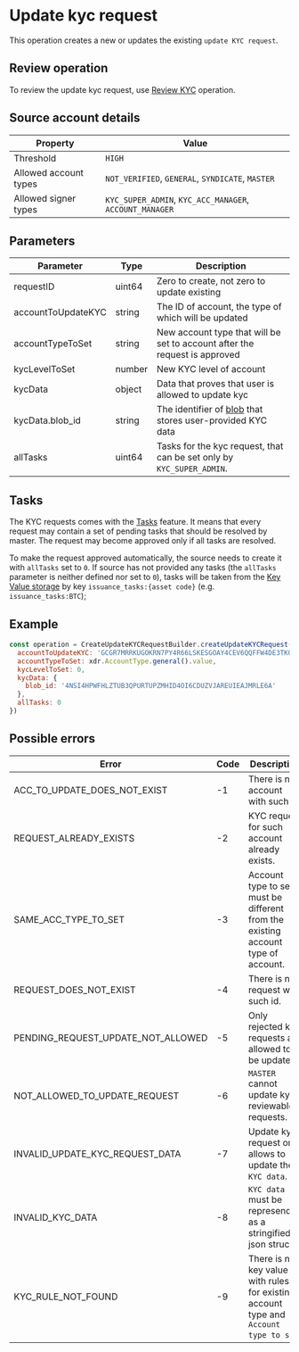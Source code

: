 # Update kyc request

This operation creates a new or updates the existing `update KYC request`.

## Review operation

To review the update kyc request, use [Review KYC][3] operation.

## Source account details

| Property              | Value                                                   |
|-----------------------|---------------------------------------------------------|
| Threshold             | `HIGH`                                                  |
| Allowed account types | `NOT_VERIFIED`, `GENERAL`, `SYNDICATE`, `MASTER`        |
| Allowed signer types  | `KYC_SUPER_ADMIN`, `KYC_ACC_MANAGER`, `ACCOUNT_MANAGER` |

## Parameters

| Parameter            | Type   |       Description                                             |
|----------------------|--------|-----------------------------------------------------------------------------|
| requestID            | uint64 | Zero to create, not zero to update existing                                 |
| accountToUpdateKYC   | string | The ID of account, the type of which will be updated                        |
| accountTypeToSet     | string | New account type that will be set to account after the request is approved  |
| kycLevelToSet        | number | New KYC level of account
| kycData              | object | Data that proves that user is allowed to update kyc
| kycData.blob_id      | string | The identifier of [blob][1] that stores user-provided KYC data
| allTasks             | uint64 | Tasks for the kyc request, that can be set only by `KYC_SUPER_ADMIN`.

## Tasks

The KYC requests comes with the [Tasks][4] feature. It means that every 
request may contain a set of pending tasks that should be resolved by master.
The request may become approved only if all tasks are resolved. 

To make the request approved automatically, the source needs to create it with 
`allTasks` set to `0`. If source has not provided any tasks (the `allTasks` 
parameter is neither defined nor set to `0`), tasks will be taken
from the [Key Value storage][2] by key `issuance_tasks:{asset code}` 
(e.g. `issuance_tasks:BTC`);

## Example

```javascript
const operation = CreateUpdateKYCRequestBuilder.createUpdateKYCRequest({
  accountToUpdateKYC: 'GCGR7MRRKUGOKRN7PY4R66LSKESGOAY4CEV6QQFFW4DE3TKQZIXW4RXG',
  accountTypeToSet: xdr.AccountType.general().value,
  kycLevelToSet: 0,
  kycData: {
    blob_id: '4NSI4HPWFHLZTUB3QPURTUPZMHID4OI6CDUZVJAREUIEAJMRLE6A'
  },
  allTasks: 0
})
```

## Possible errors

| Error                              | Code | Description                                                                           |
|------------------------------------|------|---------------------------------------------------------------------------------------|
| ACC_TO_UPDATE_DOES_NOT_EXIST       |  -1  | There is no account with such id.                                                     |
| REQUEST_ALREADY_EXISTS             |  -2  | KYC request for such account already exists.                                          |
| SAME_ACC_TYPE_TO_SET               |  -3  | Account type to set must be different from the existing account type of account.          |
| REQUEST_DOES_NOT_EXIST             |  -4  | There is no request with such id.                                                     |
| PENDING_REQUEST_UPDATE_NOT_ALLOWED |  -5  | Only rejected kyc requests are allowed to be updated.                                         |
| NOT_ALLOWED_TO_UPDATE_REQUEST      |  -6  | `MASTER` cannot update kyc reviewable requests.                                       |
| INVALID_UPDATE_KYC_REQUEST_DATA    |  -7  | Update kyc request only allows to update the `KYC data`.                                     |
| INVALID_KYC_DATA                   |  -8  | `KYC data` must be represended as a stringified json struct.                            |
| KYC_RULE_NOT_FOUND                 |  -9  | There is no key value with rules for existing account type and `Account type to set`. |

[1]: https://tokend.gitlab.io/docs/#blobs
[2]: https://tokend.gitlab.io/docs/#key-value-storage
[3]: /tech/requests/review_kyc.md
[4]: review.md#tasks
